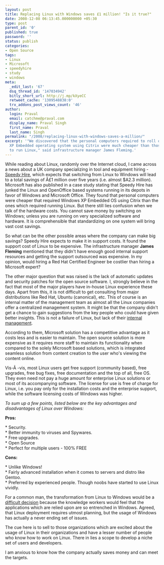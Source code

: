 ```yaml
---
layout: post
title: Replacing Linux with Windows saves £1 million! "Is it true?"
date: 2008-12-08 06:13:45.000000000 +05:30
type: post
parent_id: '0'
published: true
password: ''
status: publish
categories:
- Open Source
tags:
- Linux
- Microsoft
- speedyhire
- study
- windows
meta:
  _edit_last: '67'
  dsq_thread_id: '147034942'
  bitly_short_url: http://j.mp/kXyeCC
  retweet_cache: '1309548838:0'
  trx_addons_post_views_count: '46'
author:
  login: Praval
  email: catchme@praval.com
  display_name: Praval Singh
  first_name: Praval
  last_name: Singh
permalink: "/2008/replacing-linux-with-windows-saves-a-million/"
excerpt: '"We discovered that the personal computers required to roll out Windows
  XP Embedded operating system using Citrix were much cheaper than those required
  to run Linux," said infrastructure manager James Fleming.'
---
```

<p>While reading about Linux, randomly over the Internet cloud, I came across a news about a UK company specializing in tool and equipment hiring - <a href="http://www.speedyhire.co.uk/">Speedy Hire</a>, which expects that switching from Linux to Windows will lead to a total savings of Â£1 million over five years (i.e. almost $A2.3 million). Microsoft has also published in a case study stating that Speedy Hire has junked the Linux and OpenOffice based systems running in its depots in favor of Windows and Microsoft Office. They found that personal computers were cheaper that required Windows XP Embedded OS using Citrix than the ones which required running Linux. But there still lies confusion when we talk of the hardware costs. You cannot save money by switching on Windows; unless you are running on very specialized software and hardware. It is comprehensible that standardizing on one system will bring vast cost savings.</p>
<p><!--more--></p>
<p>So what can be the other possible areas where the company can make big savings? Speedy Hire expects to make it in support costs. It found the support cost of Linux to be expensive. The infrastructure manager <strong>James Fleming</strong> mentioned that they didn't have enough good internal support resources and getting the support outsourced was expensive. In my opinion, would hiring a Red Hat Certified Engineer  be costlier than hiring a Microsoft expert?</p>
<p>The other major question that was raised is the lack of automatic updates and security patches for the open source software. I, strongly believe in the fact that most of the major players have in-house Linux experience these days. Apart from this, it is not difficult to get consulting from major distributions like Red Hat, Ubuntu (canonical), etc. This of course is an internal matter of the management team as almost all the Linux companies offer a centralized management system. It might be that the company didn't get a chance to gain suggestions from the key people who could have given better insights. This is not a failure of Linux, but lack of their <a href="http://www.speedyhire.plc.uk/our-company/at-a-glance.aspx">internal management</a>.</p>
<p>According to them, Microsoft solution has a competitive advantage as it costs less and is easier to maintain. The open source solution is more expensive as it requires more staff to maintain its functionality when compared to the solely Microsoft based solutions, which is integrated seamless solution from content creation to the user who's viewing the content online.</p>
<p>Vis-Ã -vis, most Linux users get free support (community based), free upgrades, free bug fixes, free documentation and the top of all, free OS. They even need not pay a huge amount for enterprise Linux solutions or most of its accompanying software. The license for use is free of charge for Linux, i.e. you pay only for the installation costs and the enterprise support, while the software licensing costs of Windows was higher.</p>
<p><em>To sum up a few points, listed below are the key advantages and disadvantages of Linux over Windows:</em></p>
<p><strong>Pros:</strong></p>
<p>* Security.<br />
* Better immunity to viruses and Spywares.<br />
* Free upgrades.<br />
* Open Source<br />
* Perfect for multiple users - 100% FREE </p>
<p><strong>Cons:</strong></p>
<p>* Unlike Windows!<br />
* Fairly advanced installation when it comes to servers and distro like Gentoo.<br />
* Preferred by experienced people. Though noobs have started to use Linux vividly.</p>
<p>For a common man, the transformation from Linux to Windows would be a <a href="http://www.contractjournal.com/Articles/2008/11/26/62481/speedy-hire-revenue-up-but-492-jobs-cut.html">difficult decision</a> because the knowledge workers would feel that the applications which are relied upon are so entrenched in Windows. Agreed, that Linux deployment requires utmost planning, but the usage of Windows has actually a never ending set of issues.</p>
<p>The cue here is to sell to those organizations which are excited about the usage of Linux in their organizations and have a lesser number of people who know how to work on Linux. There in lies a scope to develop a niche set of users and developers.</p>
<p>I am anxious to know how the company actually saves money and can meet the targets.</p>
